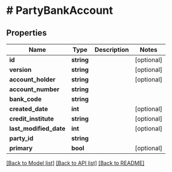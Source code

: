 # # PartyBankAccount

## Properties

Name | Type | Description | Notes
------------ | ------------- | ------------- | -------------
**id** | **string** |  | [optional]
**version** | **string** |  | [optional]
**account_holder** | **string** |  | [optional]
**account_number** | **string** |  |
**bank_code** | **string** |  |
**created_date** | **int** |  | [optional]
**credit_institute** | **string** |  | [optional]
**last_modified_date** | **int** |  | [optional]
**party_id** | **string** |  |
**primary** | **bool** |  | [optional]

[[Back to Model list]](../../README.md#models) [[Back to API list]](../../README.md#endpoints) [[Back to README]](../../README.md)
